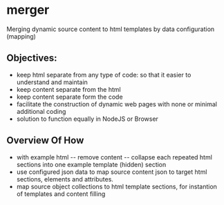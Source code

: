 # merger
Merging dynamic source content to html templates by data configuration (mapping)

## Objectives:
- keep html separate from any type of code: so that it easier to understand and maintain
- keep content separate from the html
- keep content separate form the code
- facilitate the construction of dynamic web pages with none or minimal additional coding
- solution to function equally in NodeJS or Browser

## Overview Of How
- with example html
-- remove content
-- collapse each repeated html sections into one example template (hidden) section
- use configured json data to map source content json to target html sections, elements and attributes.
- map source object collections to html template sections, for instantion of templates and content filling

